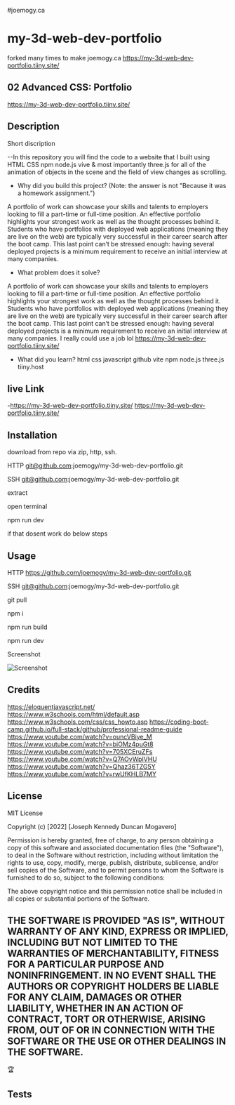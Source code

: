 #joemogy.ca
# my-3d-web-dev-portfolio 
forked many times to make joemogy.ca
https://my-3d-web-dev-portfolio.tiiny.site/
## 02 Advanced CSS: Portfolio
https://my-3d-web-dev-portfolio.tiiny.site/
## Description
Short discription

--In this repository you will find the code to a website that I built using HTML CSS npm node.js vive & most importantly three.js for all of the animation of objects in the scene and the field of view changes as scrolling.
 

- Why did you build this project? (Note: the answer is not "Because it was a homework assignment.")

A portfolio of work can showcase your skills and talents to employers looking to fill a part-time or full-time position. An effective portfolio highlights your strongest work as well as the thought processes behind it. Students who have portfolios with deployed web applications (meaning they are live on the web) are typically very successful in their career search after the boot camp. This last point can’t be stressed enough: having several deployed projects is a minimum requirement to receive an initial interview at many companies.

  
- What problem does it solve?

A portfolio of work can showcase your skills and talents to employers looking to fill a part-time or full-time position. An effective portfolio highlights your strongest work as well as the thought processes behind it. Students who have portfolios with deployed web applications (meaning they are live on the web) are typically very successful in their career search after the boot camp. This last point can’t be stressed enough: having several deployed projects is a minimum requirement to receive an initial interview at many companies. I really could use a job
lol https://my-3d-web-dev-portfolio.tiiny.site/

- What did you learn?
html
css
javascript
github
vite
npm
node.js
three.js
tiiny.host


## live Link


-https://my-3d-web-dev-portfolio.tiiny.site/
https://my-3d-web-dev-portfolio.tiiny.site/
  
## Installation

download from repo via zip, http, ssh.

HTTP
git@github.com:joemogy/my-3d-web-dev-portfolio.git

SSH
git@github.com:joemogy/my-3d-web-dev-portfolio.git

extract 

open terminal

npm run dev

if that dosent work do below steps

## Usage

HTTP
https://github.com/joemogy/my-3d-web-dev-portfolio.git

SSH
git@github.com:joemogy/my-3d-web-dev-portfolio.git

git pull

npm i

npm run build

npm run dev


Screenshot

![Screenshot](/my-3d-web-dev-portfolio-screenshot.png)

## Credits
  https://eloquentjavascript.net/
  https://www.w3schools.com/html/default.asp
  https://www.w3schools.com/css/css_howto.asp
  https://coding-boot-camp.github.io/full-stack/github/professional-readme-guide
  https://www.youtube.com/watch?v=ouncVBiye_M
  https://www.youtube.com/watch?v=biOMz4puGt8
  https://www.youtube.com/watch?v=705XCEruZFs
  https://www.youtube.com/watch?v=Q7AOvWpIVHU
  https://www.youtube.com/watch?v=Qhaz36TZG5Y
  https://www.youtube.com/watch?v=rwUfKHLB7MY

  


## License

MIT License

Copyright (c) [2022] [Joseph Kennedy Duncan Mogavero]

Permission is hereby granted, free of charge, to any person obtaining a copy
of this software and associated documentation files (the "Software"), to deal
in the Software without restriction, including without limitation the rights
to use, copy, modify, merge, publish, distribute, sublicense, and/or sell
copies of the Software, and to permit persons to whom the Software is
furnished to do so, subject to the following conditions:

The above copyright notice and this permission notice shall be included in all
copies or substantial portions of the Software.

THE SOFTWARE IS PROVIDED "AS IS", WITHOUT WARRANTY OF ANY KIND, EXPRESS OR
IMPLIED, INCLUDING BUT NOT LIMITED TO THE WARRANTIES OF MERCHANTABILITY,
FITNESS FOR A PARTICULAR PURPOSE AND NONINFRINGEMENT. IN NO EVENT SHALL THE
AUTHORS OR COPYRIGHT HOLDERS BE LIABLE FOR ANY CLAIM, DAMAGES OR OTHER
LIABILITY, WHETHER IN AN ACTION OF CONTRACT, TORT OR OTHERWISE, ARISING FROM,
OUT OF OR IN CONNECTION WITH THE SOFTWARE OR THE USE OR OTHER DEALINGS IN THE
SOFTWARE.
---

🏆

## Tests
